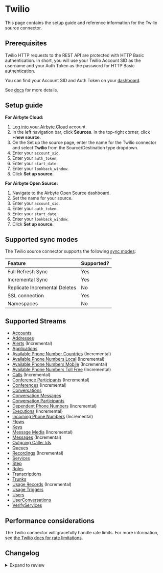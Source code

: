 # Twilio

This page contains the setup guide and reference information for the Twilio source connector.

## Prerequisites

Twilio HTTP requests to the REST API are protected with HTTP Basic authentication. In short, you will use your Twilio Account SID as the username and your Auth Token as the password for HTTP Basic authentication.

You can find your Account SID and Auth Token on your [dashboard](https://www.twilio.com/user/account).

See [docs](https://www.twilio.com/docs/iam/api) for more details.

## Setup guide

<!-- env:cloud -->

**For Airbyte Cloud:**

1. [Log into your Airbyte Cloud](https://cloud.airbyte.com/workspaces) account.
2. In the left navigation bar, click **Sources**. In the top-right corner, click **+new source**.
3. On the Set up the source page, enter the name for the Twilio connector and select **Twilio** from the Source/Destination type dropdown.
4. Enter your `account_sid`.
5. Enter your `auth_token`.
6. Enter your `start_date`.
7. Enter your `lookback_window`.
8. Click **Set up source**.
<!-- /env:cloud -->

<!-- env:oss -->

**For Airbyte Open Source:**

1. Navigate to the Airbyte Open Source dashboard.
2. Set the name for your source.
3. Enter your `account_sid`.
4. Enter your `auth_token`.
5. Enter your `start_date`.
6. Enter your `lookback_window`.
7. Click **Set up source**.
<!-- /env:oss -->

## Supported sync modes

The Twilio source connector supports the following [sync modes](https://docs.airbyte.com/cloud/core-concepts#connection-sync-modes):

| Feature                       | Supported? |
| :---------------------------- | :--------- |
| Full Refresh Sync             | Yes        |
| Incremental Sync              | Yes        |
| Replicate Incremental Deletes | No         |
| SSL connection                | Yes        |
| Namespaces                    | No         |

## Supported Streams

- [Accounts](https://www.twilio.com/docs/usage/api/account#read-multiple-account-resources)
- [Addresses](https://www.twilio.com/docs/usage/api/address#read-multiple-address-resources)
- [Alerts](https://www.twilio.com/docs/usage/monitor-alert#read-multiple-alert-resources) \(Incremental\)
- [Applications](https://www.twilio.com/docs/usage/api/applications#read-multiple-application-resources)
- [Available Phone Number Countries](https://www.twilio.com/docs/phone-numbers/api/availablephonenumber-resource#read-a-list-of-countries) \(Incremental\)
- [Available Phone Numbers Local](https://www.twilio.com/docs/phone-numbers/api/availablephonenumberlocal-resource#read-multiple-availablephonenumberlocal-resources) \(Incremental\)
- [Available Phone Numbers Mobile](https://www.twilio.com/docs/phone-numbers/api/availablephonenumber-mobile-resource#read-multiple-availablephonenumbermobile-resources) \(Incremental\)
- [Available Phone Numbers Toll Free](https://www.twilio.com/docs/phone-numbers/api/availablephonenumber-tollfree-resource#read-multiple-availablephonenumbertollfree-resources) \(Incremental\)
- [Calls](https://www.twilio.com/docs/voice/api/call-resource#create-a-call-resource) \(Incremental\)
- [Conference Participants](https://www.twilio.com/docs/voice/api/conference-participant-resource#read-multiple-participant-resources) \(Incremental\)
- [Conferences](https://www.twilio.com/docs/voice/api/conference-resource#read-multiple-conference-resources) \(Incremental\)
- [Conversations](https://www.twilio.com/docs/conversations/api/conversation-resource#read-multiple-conversation-resources)
- [Conversation Messages](https://www.twilio.com/docs/conversations/api/conversation-message-resource#list-all-conversation-messages)
- [Conversation Participants](https://www.twilio.com/docs/conversations/api/conversation-participant-resource)
- [Dependent Phone Numbers](https://www.twilio.com/docs/usage/api/address?code-sample=code-list-dependent-pns-subresources&code-language=curl&code-sdk-version=json#instance-subresources) \(Incremental\)
- [Executions](https://www.twilio.com/docs/phone-numbers/api/incomingphonenumber-resource#read-multiple-incomingphonenumber-resources) \(Incremental\)
- [Incoming Phone Numbers](https://www.twilio.com/docs/phone-numbers/api/incomingphonenumber-resource#read-multiple-incomingphonenumber-resources) \(Incremental\)
- [Flows](https://www.twilio.com/docs/studio/rest-api/flow#read-a-list-of-flows)
- [Keys](https://www.twilio.com/docs/usage/api/keys#read-a-key-resource)
- [Message Media](https://www.twilio.com/docs/sms/api/media-resource#read-multiple-media-resources) \(Incremental\)
- [Messages](https://www.twilio.com/docs/sms/api/message-resource#read-multiple-message-resources) \(Incremental\)
- [Outgoing Caller Ids](https://www.twilio.com/docs/voice/api/outgoing-caller-ids#outgoingcallerids-list-resource)
- [Queues](https://www.twilio.com/docs/voice/api/queue-resource#read-multiple-queue-resources)
- [Recordings](https://www.twilio.com/docs/voice/api/recording#read-multiple-recording-resources) \(Incremental\)
- [Services](https://www.twilio.com/docs/chat/rest/service-resource#read-multiple-service-resources)
- [Step](https://www.twilio.com/docs/studio/rest-api/v2/step#read-a-list-of-step-resources)
- [Roles](https://www.twilio.com/docs/chat/rest/role-resource#read-multiple-role-resources)
- [Transcriptions](https://www.twilio.com/docs/voice/api/recording-transcription?code-sample=code-read-list-all-transcriptions&code-language=curl&code-sdk-version=json#read-multiple-transcription-resources)
- [Trunks](https://www.twilio.com/docs/sip-trunking/api/trunk-resource#trunk-properties)
- [Usage Records](https://www.twilio.com/docs/usage/api/usage-record#read-multiple-usagerecord-resources) \(Incremental\)
- [Usage Triggers](https://www.twilio.com/docs/usage/api/usage-trigger#read-multiple-usagetrigger-resources)
- [Users](https://www.twilio.com/docs/conversations/api/user-resource)
- [UserConversations](https://www.twilio.com/docs/conversations/api/user-conversation-resource#list-all-of-a-users-conversations)
- [VerifyServices](https://www.twilio.com/docs/verify/api/service#maincontent)

## Performance considerations

The Twilio connector will gracefully handle rate limits.
For more information, see [the Twilio docs for rate limitations](https://support.twilio.com/hc/en-us/articles/360044308153-Twilio-API-response-Error-429-Too-Many-Requests-).

## Changelog

<details>
  <summary>Expand to review</summary>

| Version | Date       | Pull Request                                             | Subject                                                                                                 |
| :------ | :--------- | :------------------------------------------------------- | :------------------------------------------------------------------------------------------------------ |
| 0.11.18 | 2025-05-10 | [56258](https://github.com/airbytehq/airbyte/pull/56258) | Update dependencies |
| 0.11.17 | 2025-02-22 | [54486](https://github.com/airbytehq/airbyte/pull/54486) | Update dependencies |
| 0.11.16 | 2025-01-22 | [52089](https://github.com/airbytehq/airbyte/pull/52089) | Fix typo to fix pagination for `TwilioStream` class |
| 0.11.15 | 2025-01-18 | [51966](https://github.com/airbytehq/airbyte/pull/51966) | Update dependencies |
| 0.11.14 | 2024-12-28 | [50803](https://github.com/airbytehq/airbyte/pull/50803) | Update dependencies |
| 0.11.13 | 2024-11-25 | [43769](https://github.com/airbytehq/airbyte/pull/43769) | Starting with this version, the Docker image is now rootless. Please note that this and future versions will not be compatible with Airbyte versions earlier than 0.64 |
| 0.11.12 | 2024-08-03 | [43132](https://github.com/airbytehq/airbyte/pull/43132) | Update dependencies |
| 0.11.11 | 2024-07-27 | [42593](https://github.com/airbytehq/airbyte/pull/42593) | Update dependencies |
| 0.11.10 | 2024-07-20 | [42177](https://github.com/airbytehq/airbyte/pull/42177) | Update dependencies |
| 0.11.9 | 2024-07-13 | [41845](https://github.com/airbytehq/airbyte/pull/41845) | Update dependencies |
| 0.11.8 | 2024-07-10 | [41478](https://github.com/airbytehq/airbyte/pull/41478) | Update dependencies |
| 0.11.7 | 2024-06-26 | [40527](https://github.com/airbytehq/airbyte/pull/40527) | Update dependencies |
| 0.11.6 | 2024-06-22 | [40030](https://github.com/airbytehq/airbyte/pull/40030) | Update dependencies |
| 0.11.5 | 2024-06-06 | [39252](https://github.com/airbytehq/airbyte/pull/39252) | [autopull] Upgrade base image to v1.2.2 |
| 0.11.4  | 2024-05-22 | [38559](https://github.com/airbytehq/airbyte/pull/38564) | Migrate authenticator to `requests_native_auth` package                                                 |
| 0.11.3  | 2024-05-20 | [38262](https://github.com/airbytehq/airbyte/pull/38262) | Replace AirbyteLogger with logging.Logger |
| 0.11.2  | 2024-04-19 | [36666](https://github.com/airbytehq/airbyte/pull/36666) | Updating to 0.80.0 CDK |
| 0.11.1  | 2024-04-12 | [36666](https://github.com/airbytehq/airbyte/pull/36666) | Schema descriptions |
| 0.11.0  | 2024-03-19 | [36267](https://github.com/airbytehq/airbyte/pull/36267) | Pin airbyte-cdk version to `^0` |
| 0.10.2  | 2024-02-12 | [35153](https://github.com/airbytehq/airbyte/pull/35153) | Manage dependencies with Poetry |
| 0.10.1  | 2023-11-21 | [32718](https://github.com/airbytehq/airbyte/pull/32718) | Base image migration: remove Dockerfile and use the python-connector-base image |
| 0.10.0  | 2023-07-28 | [27323](https://github.com/airbytehq/airbyte/pull/27323) | Add new stream `Step` |
| 0.9.0   | 2023-06-27 | [27221](https://github.com/airbytehq/airbyte/pull/27221) | Add new stream `UserConversations` with parent `Users` |
| 0.8.1   | 2023-07-12 | [28216](https://github.com/airbytehq/airbyte/pull/28216) | Add property `channel_metadata` to `ConversationMessages` schema |
| 0.8.0   | 2023-06-11 | [27231](https://github.com/airbytehq/airbyte/pull/27231) | Add new stream `VerifyServices` |
| 0.7.0   | 2023-05-03 | [25781](https://github.com/airbytehq/airbyte/pull/25781) | Add new stream `Trunks` |
| 0.6.0   | 2023-05-03 | [25783](https://github.com/airbytehq/airbyte/pull/25783) | Add new stream `Roles` with parent `Services` |
| 0.5.0   | 2023-03-21 | [23995](https://github.com/airbytehq/airbyte/pull/23995) | Add new stream `Conversation Participants` |
| 0.4.0   | 2023-03-18 | [23995](https://github.com/airbytehq/airbyte/pull/23995) | Add new stream `Conversation Messages` |
| 0.3.0   | 2023-03-18 | [22874](https://github.com/airbytehq/airbyte/pull/22874) | Add new stream `Executions` with parent `Flows` |
| 0.2.0   | 2023-03-16 | [24114](https://github.com/airbytehq/airbyte/pull/24114) | Add `Conversations` stream |
| 0.1.16  | 2023-02-10 | [22825](https://github.com/airbytehq/airbyte/pull/22825) | Specified date formatting in specification |
| 0.1.15  | 2023-01-27 | [22025](https://github.com/airbytehq/airbyte/pull/22025) | Set `AvailabilityStrategy` for streams explicitly to `None` |
| 0.1.14  | 2022-11-16 | [19479](https://github.com/airbytehq/airbyte/pull/19479) | Fix date range slicing |
| 0.1.13  | 2022-10-25 | [18423](https://github.com/airbytehq/airbyte/pull/18423) | Implement datetime slicing for streams supporting incremental syncs |
| 0.1.11  | 2022-09-30 | [17478](https://github.com/airbytehq/airbyte/pull/17478) | Add lookback_window parameters |
| 0.1.10  | 2022-09-29 | [17410](https://github.com/airbytehq/airbyte/pull/17410) | Migrate to per-stream states |
| 0.1.9   | 2022-09-26 | [17134](https://github.com/airbytehq/airbyte/pull/17134) | Add test data for Message Media and Conferences |
| 0.1.8   | 2022-08-29 | [16110](https://github.com/airbytehq/airbyte/pull/16110) | Add state checkpoint interval |
| 0.1.7   | 2022-08-26 | [15972](https://github.com/airbytehq/airbyte/pull/15972) | Shift start date for stream if it exceeds 400 days |
| 0.1.6   | 2022-06-22 | [14000](https://github.com/airbytehq/airbyte/pull/14000) | Update Records stream schema and align tests with connectors' best practices |
| 0.1.5   | 2022-06-22 | [13896](https://github.com/airbytehq/airbyte/pull/13896) | Add lookback window parameters to fetch messages with a rolling window and catch status updates |
| 0.1.4   | 2022-04-22 | [12157](https://github.com/airbytehq/airbyte/pull/12157) | Use Retry-After header for backoff |
| 0.1.3   | 2022-04-20 | [12183](https://github.com/airbytehq/airbyte/pull/12183) | Add new subresource on the call stream + declare a valid primary key for conference_participants stream |
| 0.1.2   | 2021-12-23 | [9092](https://github.com/airbytehq/airbyte/pull/9092) | Correct specification doc URL |
| 0.1.1   | 2021-10-18 | [7034](https://github.com/airbytehq/airbyte/pull/7034) | Update schemas and transform data types according to the API schema |
| 0.1.0   | 2021-07-02 | [4070](https://github.com/airbytehq/airbyte/pull/4070) | Native Twilio connector implemented |

</details>
